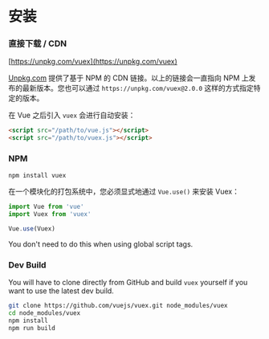 # 安装

### 直接下载 / CDN

[https://unpkg.com/vuex](https://unpkg.com/vuex)

[Unpkg.com](https://unpkg.com) 提供了基于 NPM 的 CDN 链接。以上的链接会一直指向 NPM 上发布的最新版本。您也可以通过 `https://unpkg.com/vuex@2.0.0` 这样的方式指定特定的版本。

在 Vue 之后引入 `vuex` 会进行自动安装：

``` html
<script src="/path/to/vue.js"></script>
<script src="/path/to/vuex.js"></script>
```

### NPM

``` bash
npm install vuex
```

在一个模块化的打包系统中，您必须显式地通过 `Vue.use()` 来安装 Vuex：

``` js
import Vue from 'vue'
import Vuex from 'vuex'

Vue.use(Vuex)
```

You don't need to do this when using global script tags.

### Dev Build

You will have to clone directly from GitHub and build `vuex` yourself if
you want to use the latest dev build.

``` bash
git clone https://github.com/vuejs/vuex.git node_modules/vuex
cd node_modules/vuex
npm install
npm run build
```
